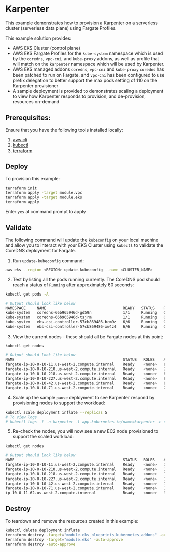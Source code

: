 # Karpenter

This example demonstrates how to provision a Karpenter on a serverless cluster (serverless data plane) using Fargate Profiles.

This example solution provides:

- AWS EKS Cluster (control plane)
- AWS EKS Fargate Profiles for the `kube-system` namespace which is used by the `coredns`, `vpc-cni`, and `kube-proxy` addons, as well as profile that will match on the `karpenter` namespace which will be used by Karpenter.
- AWS EKS managed addons `coredns`, `vpc-cni` and `kube-proxy`
    `coredns` has been patched to run on Fargate, and `vpc-cni` has been configured to use prefix delegation to better support the max pods setting of 110 on the Karpenter provisioner
- A sample deployment is provided to demonstrates scaling a deployment to view how Karpenter responds to provision, and de-provision, resources on-demand

## Prerequisites:

Ensure that you have the following tools installed locally:

1. [aws cli](https://docs.aws.amazon.com/cli/latest/userguide/install-cliv2.html)
2. [kubectl](https://Kubernetes.io/docs/tasks/tools/)
3. [terraform](https://learn.hashicorp.com/tutorials/terraform/install-cli)

## Deploy

To provision this example:

```sh
terraform init
terraform apply -target module.vpc
terraform apply -target module.eks
terraform apply
```

Enter `yes` at command prompt to apply

## Validate

The following command will update the `kubeconfig` on your local machine and allow you to interact with your EKS Cluster using `kubectl` to validate the CoreDNS deployment for Fargate.

1. Run `update-kubeconfig` command:

```sh
aws eks --region <REGION> update-kubeconfig --name <CLUSTER_NAME>
```

2. Test by listing all the pods running currently. The CoreDNS pod should reach a status of `Running` after approximately 60 seconds:

```sh
kubectl get pods -A

# Output should look like below
NAMESPACE     NAME                                  READY   STATUS    RESTARTS   AGE
kube-system   coredns-66b965946d-gd59n              1/1     Running   0          92s
kube-system   coredns-66b965946d-tsjrm              1/1     Running   0          92s
kube-system   ebs-csi-controller-57cb869486-bcm9z   6/6     Running   0          90s
kube-system   ebs-csi-controller-57cb869486-xw4z4   6/6     Running   0          90s
```

3. View the current nodes - these should all be Fargate nodes at this point:

```sh
kubectl get nodes

# Output should look like below
NAME                                                STATUS   ROLES    AGE     VERSION
fargate-ip-10-0-10-11.us-west-2.compute.internal    Ready    <none>   8m7s    v1.24.8-eks-a1bebd3
fargate-ip-10-0-10-210.us-west-2.compute.internal   Ready    <none>   2m50s   v1.24.8-eks-a1bebd3
fargate-ip-10-0-10-218.us-west-2.compute.internal   Ready    <none>   8m6s    v1.24.8-eks-a1bebd3
fargate-ip-10-0-10-227.us-west-2.compute.internal   Ready    <none>   8m8s    v1.24.8-eks-a1bebd3
fargate-ip-10-0-10-42.us-west-2.compute.internal    Ready    <none>   8m6s    v1.24.8-eks-a1bebd3
fargate-ip-10-0-10-71.us-west-2.compute.internal    Ready    <none>   2m48s   v1.24.8-eks-a1bebd3
```

4. Scale up the sample `pause` deployment to see Karpenter respond by provisioning nodes to support the workload:

```sh
kubectl scale deployment inflate --replicas 5
# To view logs
# kubectl logs -f -n karpenter -l app.kubernetes.io/name=karpenter -c controller
```

5. Re-check the nodes, you will now see a new EC2 node provisioned to support the scaled workload:

```sh
kubectl get nodes

# Output should look like below
NAME                                                STATUS   ROLES    AGE   VERSION
fargate-ip-10-0-10-11.us-west-2.compute.internal    Ready    <none>   18m   v1.24.8-eks-a1bebd3
fargate-ip-10-0-10-210.us-west-2.compute.internal   Ready    <none>   13m   v1.24.8-eks-a1bebd3
fargate-ip-10-0-10-218.us-west-2.compute.internal   Ready    <none>   18m   v1.24.8-eks-a1bebd3
fargate-ip-10-0-10-227.us-west-2.compute.internal   Ready    <none>   18m   v1.24.8-eks-a1bebd3
fargate-ip-10-0-10-42.us-west-2.compute.internal    Ready    <none>   18m   v1.24.8-eks-a1bebd3
fargate-ip-10-0-10-71.us-west-2.compute.internal    Ready    <none>   13m   v1.24.8-eks-a1bebd3
ip-10-0-11-62.us-west-2.compute.internal            Ready    <none>   35s   v1.24.7-eks-fb459a0 # <= new EC2 node launched
```

## Destroy

To teardown and remove the resources created in this example:

```sh
kubectl delete deployment inflate
terraform destroy -target="module.eks_blueprints_kubernetes_addons" -auto-approve
terraform destroy -target="module.eks" -auto-approve
terraform destroy -auto-approve
```

